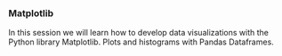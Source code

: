 ### Matplotlib
In this session we will learn how to develop data visualizations with the Python library Matplotlib.
Plots and histograms with Pandas Dataframes.